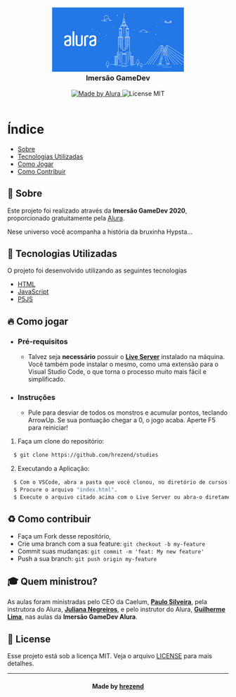 <h3 align="center">
    <img alt="Logo" title="#logo" width="300px" src="images/assets/alura.png">
    <br>
    <b>Imersão GameDev</b>  
    <br>
</h3>

<p align="center">
  <a href="https://www.alura.com.br/">
    <img alt="Made by Alura" src="https://img.shields.io/badge/Made%20By-Alura-blue">
  </a>
  <a>
    <img alt="License MIT" src="https://img.shields.io/badge/License-MIT-blue">
  <br><br>
</p>

# Índice

- [Sobre](#sobre)
- [Tecnologias Utilizadas](#tecnologias-utilizadas)
- [Como Jogar](#como-jogar)
- [Como Contribuir](#como-contribuir)

<a id="sobre"></a>

## :bookmark: Sobre

Este projeto foi realizado através da <strong>Imersão GameDev 2020</strong>, proporcionado gratuitamente pela [Alura](htts://alura.com.br).

Nese universo você acompanha a história da bruxinha Hypsta...

<a id="tecnologias-utilizadas"></a>

## :rocket: Tecnologias Utilizadas

O projeto foi desenvolvido utilizando as seguintes tecnologias

- [HTML](https://developer.mozilla.org/pt-BR/docs/Web/HTML)
- [JavaScript](https://www.javascript.com/)
- [P5JS](https://p5js.org/)

<a id="como-jogar"></a>

## :fire: Como jogar

- ### **Pré-requisitos**

  - Talvez seja **necessário** possuir o **[Live Server](https://www.npmjs.com/package/live-server)** instalado na máquina. Você também pode instalar o mesmo, como uma extensão para o Visual Studio Code, o que torna o processo muito mais fácil e simplificado.

- ### **Instruções**

  - Pule para desviar de todos os monstros e acumular pontos, teclando ArrowUp. Se sua pontuação chegar a 0, o jogo acaba. Aperte F5 para reiniciar!

1. Faça um clone do repositório:

```sh
  $ git clone https://github.com/hrezend/studies
```

2. Executando a Aplicação:

```sh
  $ Com o VSCode, abra a pasta que você clonou, no diretório de cursos -> alura -> imersão gamedev.
  $ Procure o arquivo "index.html".
  $ Execute o arquivo citado acima com o Live Server ou abra-o diretamente.
```
  

<a id="como-contribuir"></a>

## :recycle: Como contribuir

- Faça um Fork desse repositório,
- Crie uma branch com a sua feature: `git checkout -b my-feature`
- Commit suas mudanças: `git commit -m 'feat: My new feature'`
- Push a sua branch: `git push origin my-feature`

## :mortar_board: Quem ministrou?

As aulas foram ministradas pelo CEO da Caelum, **[Paulo Silveira](https://twitter.com/paulo_caelum)**, pela instrutora do Alura, **[Juliana Negreiros](https://twitter.com/juunegreiros)**, e pelo instrutor do Alura, **[Guilherme Lima](https://twitter.com/guilhermebzlima)**, nas aulas da **Imersão GameDev Alura**.

## :memo: License

Esse projeto está sob a licença MIT. Veja o arquivo [LICENSE](LICENSE.md) para mais detalhes.

---

<h4 align="center">
    Made by <a href="https://www.linkedin.com/in/hérson-rezende-b8b212196/" target="_blank">hrezend</a>
</h4>
